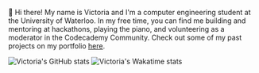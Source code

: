 👋 Hi there! My name is Victoria and I'm a computer engineering student at the University of Waterloo. In my free time, you can find me building and mentoring at hackathons, playing the piano, and volunteering as a moderator in the Codecademy Community. Check out some of my past projects on my portfolio [here](https://victoriadarosa.com).

![Victoria's GitHub stats](https://github-readme-stats-psi-sage.vercel.app/api?username=Victoria-DR&count_private=true&show_icons=true&include_all_commits=true&hide_rank=true&text_bold=false&custom_title=GitHub%20Stats&line_height=28&theme=noctis_minimus)
![Victoria's Wakatime stats](https://github-readme-stats-psi-sage.vercel.app/api/wakatime?username=Victoria&layout=compact&langs_count=10&theme=noctis_minimus)
<!-- [![An image of @victoriadr's Holopin badges, which is a link to view their full Holopin profile](https://holopin.me/victoriadr)](https://holopin.io/@victoriadr) -->

<!--
### Hi there 👋

**Victoria-DR/Victoria-DR** is a ✨ _special_ ✨ repository because its `README.md` (this file) appears on your GitHub profile.

Here are some ideas to get you started:

- 🔭 I’m currently working on ...
- 🌱 I’m currently learning ...
- 👯 I’m looking to collaborate on ...
- 🤔 I’m looking for help with ...
- 💬 Ask me about ...
- 📫 How to reach me: ...
- 😄 Pronouns: ...
- ⚡ Fun fact: ...
-->

